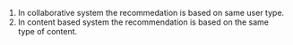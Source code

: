 1. In collaborative system the recommedation is based on same user type.
2. In content based system the recommendation is based on the same type of content.
